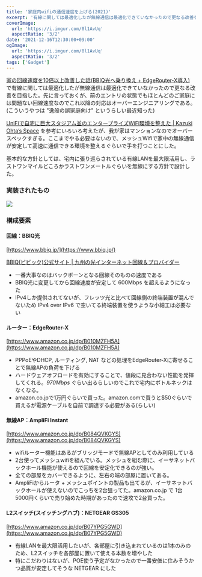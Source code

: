```yaml
---
title: '家庭内wifiの通信速度を上げる(2021)'
excerpt: '有線に関しては最適化したが無線通信は最適化できていなかったので更なる改善を目指した。先に言っておくが、前のエントリの状態でもほとんどのご家庭には問題ない回線速度なのでこれ以降の対応はオーバーエンジニアリングである。'
coverImage: 
  url: 'https://i.imgur.com/0l1AvUq'
  aspectRatio: '3/2'
date: '2021-12-16T12:30:00+09:00'
ogImage:
  url: 'https://i.imgur.com/0l1AvUq'
  aspectRatio: '3/2'
tags: ['Gadget']
---
```



[家の回線速度を10倍以上改善した話(BBIQ光へ乗り換え + EdgeRouter-X導入)](/posts/2020-08-03-1)
で有線に関しては最適化したが無線通信は最適化できていなかったので更なる改善を目指した。先に言っておくが、前のエントリの状態でもほとんどのご家庭には問題ない回線速度なのでこれ以降の対応はオーバーエンジニアリングである。(こういうやつは "逸般の誤家庭向け" というらしい最近知った)

[UniFiで自宅に巨大スタジアム並のエンタープライズWiFi環境を整えた | Kazuki Ohta’s Space](https://www.kzk9.net/post/202008_unifi/) を参考にいろいろ考えたが、我が家はマンションなのでオーバースペックすぎる。ここまでやる必要はないので、メッシュWifiで家中の無線通信が安定して高速に通信できる環境を整えるぐらいで手を打つことにした。

基本的な方針としては、宅内に張り巡らされている有線LANを最大限活用し、ラストワンマイルどころかラストワンメートルぐらいを無線にする方針で設計した。

### 実装されたもの

![](https://i.imgur.com/ldLdbZV.png)

### 構成要素

#### 回線：BBIQ光

[https://www.bbiq.jp/](https://www.bbiq.jp/)

[BBIQ(ビビック)公式サイト | 九州の光インターネット回線＆プロバイダー](https://www.bbiq.jp/ "https://www.bbiq.jp/")

*   一番大事なのはバックボーンとなる回線そのものの速度である
*   BBIQ光に変更してから回線速度が安定して 600Mbps を超えるようになった
*   IPv4しか提供されてないが、フレッツ光と比べて回線側の終端装置が混んでないため IPv4 over IPv6 で空いてる終端装置を使うような小細工は必要ない

#### ルーター：EdgeRouter-X
[https://www.amazon.co.jp/dp/B010MZFH5A](https://www.amazon.co.jp/dp/B010MZFH5A)

*   PPPoEやDHCP, ルーティング, NAT などの処理をEdgeRouter-Xに寄せることで無線APの負荷を下げる
*   ハードウェアオフロードを有効にすることで、値段に見合わない性能を発揮してくれる。_970Mbps_ ぐらい出るらしいのでこれで宅内にボトルネックはなくなる。
*   amazon.co.jpで1万円ぐらいで買った。amazon.comで買うと$50ぐらいで買えるが電源ケーブルを自前で調達する必要がある(らしい)

#### 無線AP：AmpliFi Instant

[https://www.amazon.co.jp/dp/B084QVKGYS](https://www.amazon.co.jp/dp/B084QVKGYS)

*   wifiルーター機能はあるがブリッジモードで無線APとしてのみ利用している
*   2台使ってメッシュwifiを組んでいる。メッシュを組む際に、イーサネットバックホール機能が使えるので回線を安定化できるのが強い。
*   全ての部屋をカバーできるように、左右の端の部屋に置いてある。
*   AmpliFiからルータ + メッシュポイントの製品も出てるが、イーサネットバックホールが使えないのでこっちを2台狙ってた。amazon.co.jp で 1台 5000円くらいで売り始めた時期があったので速攻で2台買った。

#### L2スイッチ(スイッチングハブ)：NETGEAR GS305

[https://www.amazon.co.jp/dp/B07YPG5GWD](https://www.amazon.co.jp/dp/B07YPG5GWD)

*   有線LANを最大限活用したいが、各部屋に引き込まれているのは1本のみのため、L2スイッチを各部屋に置いて使える本数を増やした
*   特にこだわりはないが、POE使う予定がなかったので一番安価に住みそうかつ品質が安定してそうな NETGEAR にした